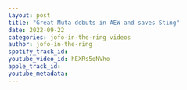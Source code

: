 ```yaml
---
layout: post
title: "Great Muta debuts in AEW and saves Sting"
date: 2022-09-22
categories: jofo-in-the-ring videos
author: jofo-in-the-ring
spotify_track_id: 
youtube_video_id: hEXRs5qNVho
apple_track_id: 
youtube_metadata: 
---
```

